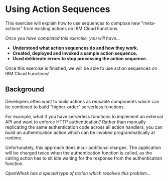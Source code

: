 # Using Action Sequences

This exercise will explain how to use sequences to compose new "meta-actions" from existing actions on IBM Cloud Functions.

_Once you have completed this exercise, you will have…_

* **Understood what action sequences do and how they work.**
* **Created, deployed and invoked a sample action sequence.**
* **Used deliberate errors to stop processing the action sequence.**

Once this exercise is finished, we will be able to use action sequences on IBM Cloud Functions!

## Background

Developers often want to build actions as reusable components which can be combined to build "higher-order" serverless functions.

For example, what if you have serverless functions to implement an external API and want to enforce HTTP authentication? Rather than manually replicating the same authentication code across all action handlers, you can build an authentication action which can be invoked programmatically at runtime.

Unfortunately, this approach does incur additional charges. The application will be charged twice when the authentication function is called, as the calling action has to sit idle waiting for the response from the authentication function.

_OpenWhisk has a special type of action which resolves this problem..._

